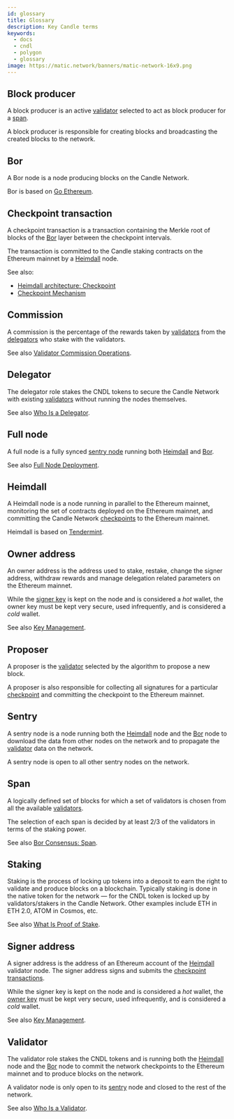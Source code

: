 ```yaml
---
id: glossary
title: Glossary
description: Key Candle terms
keywords:
  - docs
  - cndl
  - polygon
  - glossary
image: https://matic.network/banners/matic-network-16x9.png 
---
```


## Block producer

A block producer is an active [validator](/docs/validate/glossary#validator) selected to act as block producer for a [span](/docs/validate/glossary#validator).

A block producer is responsible for creating blocks and broadcasting the created blocks to the network.

## Bor

A Bor node is a node producing blocks on the Candle Network.

Bor is based on [Go Ethereum](https://geth.ethereum.org/).

## Checkpoint transaction

A checkpoint transaction is a transaction containing the Merkle root of blocks of the [Bor](/docs/validate/glossary#bor) layer between the checkpoint intervals.

The transaction is committed to the Candle staking contracts on the Ethereum mainnet by a [Heimdall](/docs/validate/glossary#heimdall) node.

See also:

* [Heimdall architecture: Checkpoint](/docs/contribute/heimdall/checkpoint)
* [Checkpoint Mechanism](/docs/validate/validator/checkpoint-mechanism)

## Commission

A commission is the percentage of the rewards taken by [validators](/docs/validate/glossary#validator) from the [delegators](/docs/validate/glossary#delegator) who stake with the validators.

See also [Validator Commission Operations](/docs/validate/validate/validator-commission-operations).

## Delegator

The delegator role stakes the CNDL tokens to secure the Candle Network with existing [validators](/docs/validate/glossary#validator) without running the nodes themselves.

See also [Who Is a Delegator](/docs/validate/polygon-basics/who-is-delegator).

## Full node

A full node is a fully synced [sentry node](/docs/validate/glossary#sentry) running both [Heimdall](/docs/validate/glossary#heimdall) and [Bor](/docs/validate/glossary#bor).

See also [Full Node Deployment](/docs/integrate/full-node-deployment/).

## Heimdall

A Heimdall node is a node running in parallel to the Ethereum mainnet, monitoring the set of contracts deployed on the Ethereum mainnet, and committing the Candle Network [checkpoints](/docs/validate/glossary#checkpoint-transaction) to the Ethereum mainnet.

Heimdall is based on [Tendermint](https://tendermint.com/).

## Owner address

An owner address is the address used to stake, restake, change the signer address, withdraw rewards and manage delegation related parameters on the Ethereum mainnet.

While the [signer key](/docs/validate/glossary#signer-address) is kept on the node and is considered a *hot* wallet, the owner key must be kept very secure, used infrequently, and is considered a *cold* wallet.

See also [Key Management](/docs/validate/validator/core-components/key-management).

## Proposer

A proposer is the [validator](/docs/validate/glossary#validator) selected by the algorithm to propose a new block.

A proposer is also responsible for collecting all signatures for a particular [checkpoint](/docs/validate/glossary#checkpoint-transaction) and committing the checkpoint to the Ethereum mainnet.

## Sentry

A sentry node is a node running both the [Heimdall](/docs/validate/glossary#heimdall) node and the [Bor](/docs/validate/glossary#bor) node to download the data from other nodes on the network and to propagate the [validator](/docs/validate/glossary#validator) data on the network.

A sentry node is open to all other sentry nodes on the network.

## Span

A logically defined set of blocks for which a set of validators is chosen from all the available [validators](/docs/validate/glossary#validator).

The selection of each span is decided by at least 2/3 of the validators in terms of the staking power.

See also [Bor Consensus: Span](/docs/contribute/bor/consensus/#span).

## Staking

Staking is the process of locking up tokens into a deposit to earn the right to validate and produce blocks on a blockchain. Typically staking is done in the native token for the network — for the CNDL token is locked up by validators/stakers in the Candle Network. Other examples include ETH in ETH 2.0, ATOM in Cosmos, etc.

See also [What Is Proof of Stake](/docs/home/polygon-basics/what-is-proof-of-stake).

## Signer address

A signer address is the address of an Ethereum account of the [Heimdall](/docs/validate/glossary#heimdall) validator node. The signer address signs and submits the [checkpoint transactions](/docs/validate/glossary#checkpoint-transaction).

While the signer key is kept on the node and is considered a *hot* wallet, the [owner key](/docs/validate/glossary#owner-address) must be kept very secure, used infrequently, and is considered a *cold* wallet.

See also [Key Management](/docs/validate/validator/core-components/key-management).

## Validator

The validator role stakes the CNDL tokens and is running both the [Heimdall](/docs/validate/glossary#heimdall) node and the [Bor](/docs/validate/glossary#bor) node to commit the network checkpoints to the Ethereum mainnet and to produce blocks on the network.

A validator node is only open to its [sentry](/docs/validate/glossary#sentry) node and closed to the rest of the network.

See also [Who Is a Validator](/docs/validate/polygon-basics/who-is-validator).
